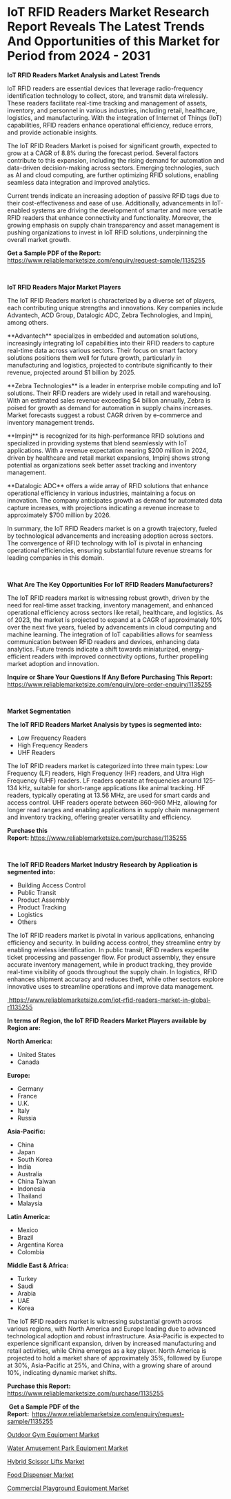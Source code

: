 <p><h1>IoT RFID Readers Market Research Report Reveals The Latest Trends And Opportunities of this Market for Period from 2024 - 2031</h1></p><p><strong>IoT RFID Readers Market Analysis and Latest Trends</strong></p>
<p><p>IoT RFID readers are essential devices that leverage radio-frequency identification technology to collect, store, and transmit data wirelessly. These readers facilitate real-time tracking and management of assets, inventory, and personnel in various industries, including retail, healthcare, logistics, and manufacturing. With the integration of Internet of Things (IoT) capabilities, RFID readers enhance operational efficiency, reduce errors, and provide actionable insights.</p><p>The IoT RFID Readers Market is poised for significant growth, expected to grow at a CAGR of 8.8% during the forecast period. Several factors contribute to this expansion, including the rising demand for automation and data-driven decision-making across sectors. Emerging technologies, such as AI and cloud computing, are further optimizing RFID solutions, enabling seamless data integration and improved analytics.</p><p>Current trends indicate an increasing adoption of passive RFID tags due to their cost-effectiveness and ease of use. Additionally, advancements in IoT-enabled systems are driving the development of smarter and more versatile RFID readers that enhance connectivity and functionality. Moreover, the growing emphasis on supply chain transparency and asset management is pushing organizations to invest in IoT RFID solutions, underpinning the overall market growth.</p></p>
<p><strong>Get a Sample PDF of the Report:&nbsp;</strong> <a href="https://www.reliablemarketsize.com/enquiry/request-sample/1135255?utm_campaign=1766&utm_medium=2&utm_source=Github&utm_content=ia&utm_term=20122024&utm_id=iot-rfid-readers">https://www.reliablemarketsize.com/enquiry/request-sample/1135255</a></p>
<p>&nbsp;</p>
<p><strong>IoT RFID Readers Major Market Players</strong></p>
<p><p>The IoT RFID Readers market is characterized by a diverse set of players, each contributing unique strengths and innovations. Key companies include Advantech, ACD Group, Datalogic ADC, Zebra Technologies, and Impinj, among others.</p><p>**Advantech** specializes in embedded and automation solutions, increasingly integrating IoT capabilities into their RFID readers to capture real-time data across various sectors. Their focus on smart factory solutions positions them well for future growth, particularly in manufacturing and logistics, projected to contribute significantly to their revenue, projected around $1 billion by 2025.</p><p>**Zebra Technologies** is a leader in enterprise mobile computing and IoT solutions. Their RFID readers are widely used in retail and warehousing. With an estimated sales revenue exceeding $4 billion annually, Zebra is poised for growth as demand for automation in supply chains increases. Market forecasts suggest a robust CAGR driven by e-commerce and inventory management trends.</p><p>**Impinj** is recognized for its high-performance RFID solutions and specialized in providing systems that blend seamlessly with IoT applications. With a revenue expectation nearing $200 million in 2024, driven by healthcare and retail market expansions, Impinj shows strong potential as organizations seek better asset tracking and inventory management.</p><p>**Datalogic ADC** offers a wide array of RFID solutions that enhance operational efficiency in various industries, maintaining a focus on innovation. The company anticipates growth as demand for automated data capture increases, with projections indicating a revenue increase to approximately $700 million by 2026.</p><p>In summary, the IoT RFID Readers market is on a growth trajectory, fueled by technological advancements and increasing adoption across sectors. The convergence of RFID technology with IoT is pivotal in enhancing operational efficiencies, ensuring substantial future revenue streams for leading companies in this domain.</p></p>
<p>&nbsp;</p>
<p><strong>What Are The Key Opportunities For IoT RFID Readers Manufacturers?</strong></p>
<p><p>The IoT RFID readers market is witnessing robust growth, driven by the need for real-time asset tracking, inventory management, and enhanced operational efficiency across sectors like retail, healthcare, and logistics. As of 2023, the market is projected to expand at a CAGR of approximately 10% over the next five years, fueled by advancements in cloud computing and machine learning. The integration of IoT capabilities allows for seamless communication between RFID readers and devices, enhancing data analytics. Future trends indicate a shift towards miniaturized, energy-efficient readers with improved connectivity options, further propelling market adoption and innovation.</p></p>
<p><strong>Inquire or Share Your Questions If Any Before Purchasing This Report:</strong> <a href="https://www.reliablemarketsize.com/enquiry/pre-order-enquiry/1135255?utm_campaign=1766&utm_medium=2&utm_source=Github&utm_content=ia&utm_term=20122024&utm_id=iot-rfid-readers">https://www.reliablemarketsize.com/enquiry/pre-order-enquiry/1135255</a></p>
<p>&nbsp;</p>
<p><strong>Market Segmentation</strong></p>
<p><strong>The IoT RFID Readers Market Analysis by types is segmented into:</strong></p>
<p><ul><li>Low Frequency Readers</li><li>High Frequency Readers</li><li>UHF Readers</li></ul></p>
<p><p>The IoT RFID readers market is categorized into three main types: Low Frequency (LF) readers, High Frequency (HF) readers, and Ultra High Frequency (UHF) readers. LF readers operate at frequencies around 125-134 kHz, suitable for short-range applications like animal tracking. HF readers, typically operating at 13.56 MHz, are used for smart cards and access control. UHF readers operate between 860-960 MHz, allowing for longer read ranges and enabling applications in supply chain management and inventory tracking, offering greater versatility and efficiency.</p></p>
<p><strong>Purchase this Report:&nbsp;</strong><a href="https://www.reliablemarketsize.com/purchase/1135255?utm_campaign=1766&utm_medium=2&utm_source=Github&utm_content=ia&utm_term=20122024&utm_id=iot-rfid-readers">https://www.reliablemarketsize.com/purchase/1135255</a></p>
<p>&nbsp;</p>
<p><strong>The IoT RFID Readers Market Industry Research by Application is segmented into:</strong></p>
<p><ul><li>Building Access Control</li><li>Public Transit</li><li>Product Assembly</li><li>Product Tracking</li><li>Logistics</li><li>Others</li></ul></p>
<p><p>The IoT RFID readers market is pivotal in various applications, enhancing efficiency and security. In building access control, they streamline entry by enabling wireless identification. In public transit, RFID readers expedite ticket processing and passenger flow. For product assembly, they ensure accurate inventory management, while in product tracking, they provide real-time visibility of goods throughout the supply chain. In logistics, RFID enhances shipment accuracy and reduces theft, while other sectors explore innovative uses to streamline operations and improve data management.</p></p>
<p><a href="https://www.reliablemarketsize.com/iot-rfid-readers-market-in-global-r1135255?utm_campaign=1766&utm_medium=2&utm_source=Github&utm_content=ia&utm_term=20122024&utm_id=iot-rfid-readers">&nbsp;https://www.reliablemarketsize.com/iot-rfid-readers-market-in-global-r1135255</a></p>
<p><strong>In terms of Region, the IoT RFID Readers Market Players available by Region are:</strong></p>
<p>
    <p> <strong> North America: </strong>
        <ul>
            <li>United States</li>
            <li>Canada</li>
        </ul>
        </p> 
    <p> <strong> Europe: </strong>
        <ul>
            <li>Germany</li>
            <li>France</li>
            <li>U.K.</li>
            <li>Italy</li>
            <li>Russia</li>
        </ul>
        </p> 
    <p> <strong> Asia-Pacific: </strong>
        <ul>
            <li>China</li>
            <li>Japan</li>
            <li>South Korea</li>
            <li>India</li>
            <li>Australia</li>
            <li>China Taiwan</li>
            <li>Indonesia</li>
            <li>Thailand</li>
            <li>Malaysia</li>
        </ul>
        </p> 
    <p> <strong> Latin America: </strong>
        <ul>
            <li>Mexico</li>
            <li>Brazil</li>
            <li>Argentina Korea</li>
            <li>Colombia</li>
        </ul>
        </p> 
    <p> <strong> Middle East & Africa: </strong>
        <ul>
            <li>Turkey</li>
            <li>Saudi</li>
            <li>Arabia</li>
            <li>UAE</li>
            <li>Korea</li>
        </ul>
    </p>
    </p>
<p><p>The IoT RFID readers market is witnessing substantial growth across various regions, with North America and Europe leading due to advanced technological adoption and robust infrastructure. Asia-Pacific is expected to experience significant expansion, driven by increased manufacturing and retail activities, while China emerges as a key player. North America is projected to hold a market share of approximately 35%, followed by Europe at 30%, Asia-Pacific at 25%, and China, with a growing share of around 10%, indicating dynamic market shifts.</p></p>
<p><strong>Purchase this Report: </strong><a href="https://www.reliablemarketsize.com/purchase/1135255?utm_campaign=1766&utm_medium=2&utm_source=Github&utm_content=ia&utm_term=20122024&utm_id=iot-rfid-readers">https://www.reliablemarketsize.com/purchase/1135255</a></p>
<p>&nbsp;<strong>Get a Sample PDF of the Report:&nbsp;&nbsp;</strong><a href="https://www.reliablemarketsize.com/enquiry/request-sample/1135255?utm_campaign=1766&utm_medium=2&utm_source=Github&utm_content=ia&utm_term=20122024&utm_id=iot-rfid-readers">https://www.reliablemarketsize.com/enquiry/request-sample/1135255</a></p>
<p><strong></strong></p>
<p><p><a href="https://www.linkedin.com/pulse/outdoor-gym-equipment-market-revenue-insights-8-cagr-ypqxe?utm_campaign=1766&utm_medium=2&utm_source=Github&utm_content=ia&utm_term=20122024&utm_id=iot-rfid-readers">Outdoor Gym Equipment Market</a></p><p><a href="https://www.linkedin.com/pulse/key-trends-driving-water-amusement-park-equipment-market-growth-bfx4e?utm_campaign=1766&utm_medium=2&utm_source=Github&utm_content=ia&utm_term=20122024&utm_id=iot-rfid-readers">Water Amusement Park Equipment Market</a></p><p><a href="https://www.linkedin.com/pulse/global-hybrid-scissor-lifts-market-opportunities-challenges2024-7kpfe?utm_campaign=1766&utm_medium=2&utm_source=Github&utm_content=ia&utm_term=20122024&utm_id=iot-rfid-readers">Hybrid Scissor Lifts Market</a></p><p><a href="https://www.linkedin.com/pulse/overview-food-dispenser-market-2024-2031-growth-factors-projected-lrx6e?utm_campaign=1766&utm_medium=2&utm_source=Github&utm_content=ia&utm_term=20122024&utm_id=iot-rfid-readers">Food Dispenser Market</a></p><p><a href="https://www.linkedin.com/pulse/market-trends-commercial-playground-equipment-industry-ajite?utm_campaign=1766&utm_medium=2&utm_source=Github&utm_content=ia&utm_term=20122024&utm_id=iot-rfid-readers">Commercial Playground Equipment Market</a></p></p>